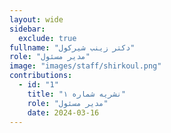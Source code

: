 ```yaml
---
layout: wide
sidebar:
  exclude: true
fullname: "دکتر زینب شیرکول"
role: "مدیر مسئول"
image: "images/staff/shirkoul.png"
contributions:
  - id: "1"
    title: "نشریه شماره ۱"
    role: "مدیر مسئول"
    date: 2024-03-16
---
```

